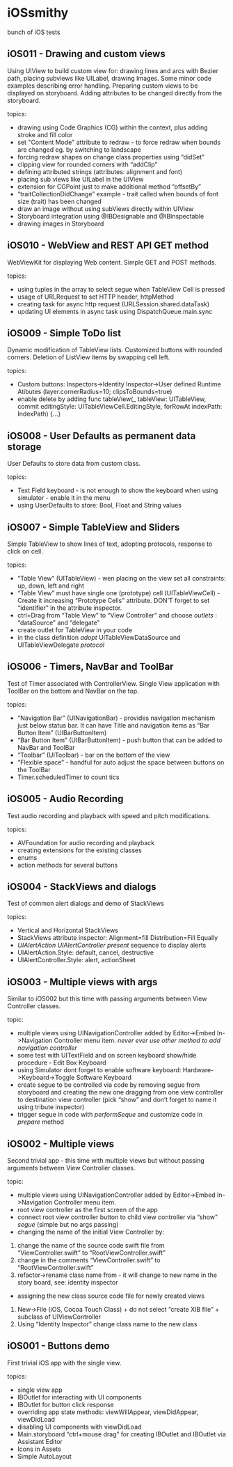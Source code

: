 # iOSsmithy
bunch of iOS tests

## iOS011 - Drawing and custom views
Using UIView to build custom view for: drawing lines and arcs with Bezier path, placing subviews like UILabel, drawing Images. Some minor code examples describing error handling. Preparing custom views to be displayed on storyboard. Adding attributes to be changed directly from the storyboard.

topics:
- drawing using Code Graphics (CG) within the context, plus adding stroke and fill color
- set "Content Mode" attribute to redraw - to force redraw when bounds are changed eg. by switching to landscape
- forcing  redraw shapes on change class properties using “didSet”
- clipping view for rounded corners with “addClip”
- defining attributed strings (attributes: alignment and font)
- placing sub views like UILabel in the UIView
- extension for CGPoint just to make additional method “offsetBy”
- “traitCollectionDidChange” example - trait called when bounds of font size (trait) has been changed 
- draw an image without using subViews directly within UIView
- Storyboard integration using @IBDesignable and @IBInspectable
- drawing images in Storyboard

## iOS010 - WebView and REST API GET method
WebViewKit for displaying Web content. Simple GET and POST methods.

topics:
- using tuples in the array to select segue when TableView Cell is pressed
- usage of URLRequest to set HTTP header, httpMethod 
- creating task for async http request (URLSession.shared.dataTask)  
- updating UI elements in async task using DispatchQueue.main.sync

## iOS009 - Simple ToDo list
Dynamic modification of TableView lists. Customized buttons with rounded corners. Deletion of ListView items by swapping cell left. 

topics:
- Custom buttons: Inspectors->Identity Inspector->User defined Runtime Atibutes (layer.cornerRadius=10; clipsToBounds=true)
- enable delete by adding func tableView(_ tableView: UITableView, commit editingStyle: UITableViewCell.EditingStyle, forRowAt indexPath: IndexPath) {…}

## iOS008 - User Defaults as permanent data storage
User Defaults to store data from custom class. 

topics:
- Text Field keyboard - is not enough to show the keyboard when using simulator - enable it in the menu
- using UserDefaults to store: Bool, Float and String values

## iOS007 - Simple TableView and Sliders
Simple TableView to show lines of text, adopting protocols, response to click on cell.

topics:
- “Table View” (UITableView) - wen placing on the view set all constraints: up, down, left and right
- “Table View” must have single one (prototype) cell (UITableViewCell) - Create it increasing “Prototype Cells” attribute. DON’T forget to set “identifier” in the attribute inspector.    
- ctrl+Drag from “Table View” to “View Controller” and choose _outlets_ : “dataSource” and “delegate”
- create outlet for TableView in your code
- in the class definition _adopt_ UITableViewDataSource and UITableViewDelegate _protocol_


## iOS006 - Timers, NavBar and ToolBar
Test of Timer associated with ControllerView. Single View application with ToolBar on the bottom and NavBar on the top.

topics:
- “Navigation Bar” (UINavigationBar) - provides navigation mechanism just below status bar. It can have Title and navigation items as “Bar Button Item” (UIBarButtonItem)
- “Bar Button Item” (UIBarButtonItem) - push button that can be added to NavBar and ToolBar
- “Toolbar” (UIToolbar) - bar on the bottom of the view
- “Flexible space” - handful for auto adjust the space between buttons on the ToolBar
- Timer.scheduledTimer to count tics 

## iOS005 - Audio Recording
Test audio recording and playback with speed and pitch modifications. 

topics:
- AVFoundation for audio recording and playback
- creating extensions for the existing classes
- enums 
- action methods for several buttons

## iOS004 - StackViews and dialogs
Test of common alert dialogs and demo of StackViews

topics:
- Vertical and Horizontal StackViews
- StackViews attribute inspector: Alignment=fill Distribution=Fill Equally
- _UIAlertAction_ _UIAlertController_ _present_ sequence to display alerts
- UIAlertAction.Style: default, cancel, destructive
- UIAlertController.Style: alert, actionSheet


## iOS003 - Multiple views with args
Similar to iOS002 but this time with passing arguments between View Controller classes.

topic:
- multiple views using UINavigationController added by Editor->Embed In->Navigation Controller menu item. *never ever use other method to add navigation controller*
- some test with UITextField and on screen keyboard show/hide procedure - Edit Box Keyboard
- using Simulator dont forget to enable software keyboard: Hardware->Keyboard->Toggle Software Keyboard
- create segue to be controlled via code by removing segue from storyboard and creating the new one dragging from one view controller to destination view controller (pick “show” and don’t forget to name it using tribute inspector)
- trigger segue in code with *performSeque* and customize code in *prepare* method

## iOS002 - Multiple views
Second trivial app - this time with multiple views but without passing arguments between View Controller classes.

topic:
- multiple views using UINavigationController added by Editor->Embed In->Navigation Controller menu item.
- root view controller as the first screen of the app
- connect root view controller button to child view controller via “show” _segue_ (simple but no args passing)
- changing the name of the initial View Controller by:
 1. change the name of the source code swift file from “ViewController.swift” to “RootViewController.swift”
 2. change in the comments “ViewController.swift” to “RootViewController.swift”
 3. refactor->rename class name from - it will change to new name in the story board, see: identity inspector
- assigning the new class source code file for newly created views
 1. New->File (iOS, Cocoa Touch Class) + do not select “create XIB file” + subclass of UIViewController
 2. Using “Identity Inspector” change class name to the new class

## iOS001 - Buttons demo
First trivial iOS app with the single view.

topics:
- single view app
- IBOutlet for interacting with UI components
- IBOutlet for button click response
- overriding app state methods: viewWillAppear, viewDidAppear, viewDidLoad
- disabling UI components with viewDidLoad
- Main.storyboard “ctrl+mouse drag” for creating IBOutlet and IBOutlet via Assistant Editor 
- Icons in Assets
- Simple AutoLayout


